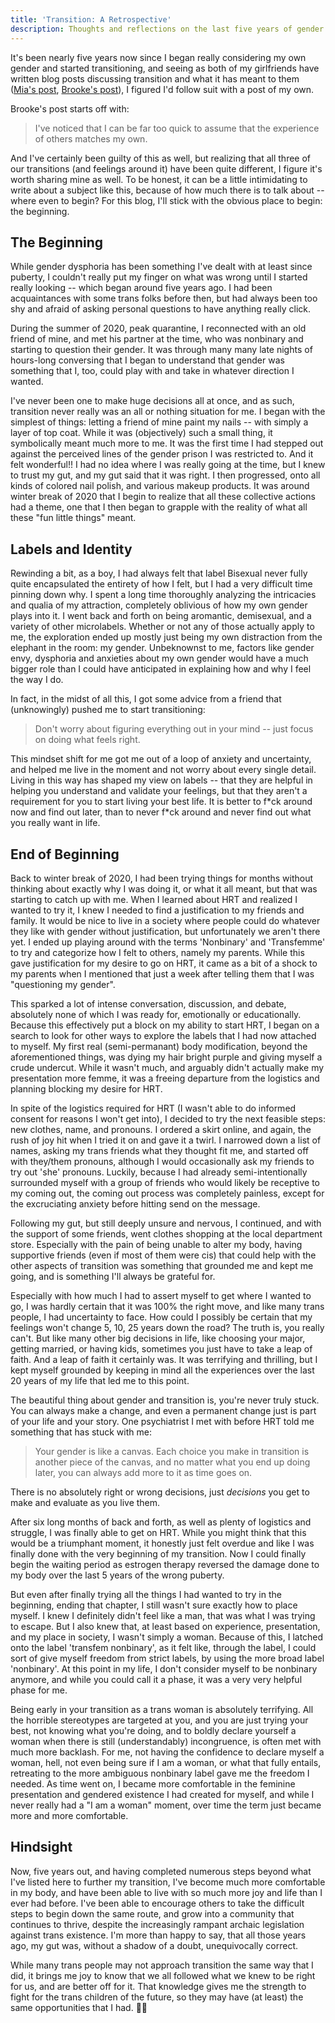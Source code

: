 ```yaml
---
title: 'Transition: A Retrospective'
description: Thoughts and reflections on the last five years of gender exploration and transition
---
```


It's been nearly five years now since I began really considering my own gender and started transitioning, and seeing as both of my girlfriends have written blog posts discussing transition and what it has meant to them ([Mia's post](https://miakizz.quest/posts/trans1/), [Brooke's post](https://breq.dev/2025/06/22/gender)), I figured I'd follow suit with a post of my own.

Brooke's post starts off with:
> I've noticed that I can be far too quick to assume that the experience of others matches my own.

And I've certainly been guilty of this as well, but realizing that all three of our transitions (and feelings around it) have been quite different, I figure it's worth sharing mine as well. To be honest, it can be a little intimidating to write about a subject like this, because of how much there is to talk about -- where even to begin? For this blog, I'll stick with the obvious place to begin: the beginning.

## The Beginning

While gender dysphoria has been something I've dealt with at least since puberty, I couldn't really put my finger on what was wrong until I started really looking -- which began around five years ago. I had been acquaintances with some trans folks before then, but had always been too shy and afraid of asking personal questions to have anything really click.

During the summer of 2020, peak quarantine, I reconnected with an old friend of mine, and met his partner at the time, who was nonbinary and starting to question their gender. It was through many many late nights of hours-long conversing that I began to understand that gender was something that I, too, could play with and take in whatever direction I wanted.

I've never been one to make huge decisions all at once, and as such, transition never really was an all or nothing situation for me. I began with the simplest of things: letting a friend of mine paint my nails -- with simply a layer of top coat. While it was (objectively) such a small thing, it symbolically meant much more to me. It was the first time I had stepped out against the perceived lines of the gender prison I was restricted to. And it felt wonderful!! I had no idea where I was really going at the time, but I knew to trust my gut, and my gut said that it was right. I then progressed, onto all kinds of colored nail polish, and various makeup products. It was around winter break of 2020 that I begin to realize that all these collective actions had a theme, one that I then began to grapple with the reality of what all these "fun little things" meant.

## Labels and Identity

Rewinding a bit, as a boy, I had always felt that label Bisexual never fully quite encapsulated the entirety of how I felt, but I had a very difficult time pinning down why. I spent a long time thoroughly analyzing the intricacies and qualia of my attraction, completely oblivious of how my own gender plays into it. I went back and forth on being aromantic, demisexual, and a variety of other microlabels. Whether or not any of those actually apply to me, the exploration ended up mostly just being my own distraction from the elephant in the room: my gender. Unbeknownst to me, factors like gender envy, dysphoria and anxieties about my own gender would have a much bigger role than I could have anticipated in explaining how and why I feel the way I do.

In fact, in the midst of all this, I got some advice from a friend that (unknowingly) pushed me to start transitioning:
> Don't worry about figuring everything out in your mind -- just focus on doing what feels right.

This mindset shift for me got me out of a loop of anxiety and uncertainty, and helped me live in the moment and not worry about every single detail. Living in this way has shaped my view on labels -- that they are helpful in helping you understand and validate your feelings, but that they aren't a requirement for you to start living your best life. It is better to f\*ck around now and find out later, than to never f\*ck around and never find out what you really want in life.

## End of Beginning

Back to winter break of 2020, I had been trying things for months without thinking about exactly why I was doing it, or what it all meant, but that was starting to catch up with me. When I learned about HRT and realized I wanted to try it, I knew I needed to find a justification to my friends and family. It would be nice to live in a society where people could do whatever they like with gender without justification, but unfortunately we aren't there yet. I ended up playing around with the terms 'Nonbinary' and 'Transfemme' to try and categorize how I felt to others, namely my parents. While this gave justification for my desire to go on HRT, it came as a bit of a shock to my parents when I mentioned that just a week after telling them that I was "questioning my gender".

This sparked a lot of intense conversation, discussion, and debate, absolutely none of which I was ready for, emotionally or educationally. Because this effectively put a block on my ability to start HRT, I began on a search to look for other ways to explore the labels that I had now attached to myself. My first real (semi-permanant) body modification, beyond the aforementioned things, was dying my hair bright purple and giving myself a crude undercut. While it wasn't much, and arguably didn't actually make my presentation more femme, it was a freeing departure from the logistics and planning blocking my desire for HRT.

In spite of the logistics required for HRT (I wasn't able to do informed consent for reasons I won't get into), I decided to try the next feasible steps: new clothes, name, and pronouns. I ordered a skirt online, and again, the rush of joy hit when I tried it on and gave it a twirl. I narrowed down a list of names, asking my trans friends what they thought fit me, and started off with they/them pronouns, although I would occasionally ask my friends to try out 'she' pronouns. Luckily, because I had already semi-intentionally surrounded myself with a group of friends who would likely be receptive to my coming out, the coming out process was completely painless, except for the excruciating anxiety before hitting send on the message.

Following my gut, but still deeply unsure and nervous, I continued, and with the support of some friends, went clothes shopping at the local department store. Especially with the pain of being unable to alter my body, having supportive friends (even if most of them were cis) that could help with the other aspects of transition was something that grounded me and kept me going, and is something I'll always be grateful for. 

Especially with how much I had to assert myself to get where I wanted to go, I was hardly certain that it was 100% the right move, and like many trans people, I had uncertainty to face. How could I possibly be certain that my feelings won't change 5, 10, 25 years down the road? The truth is, you really can't. But like many other big decisions in life, like choosing your major, getting married, or having kids, sometimes you just have to take a leap of faith. And a leap of faith it certainly was. It was terrifying and thrilling, but I kept myself grounded by keeping in mind all the experiences over the last 20 years of my life that led me to this point.

The beautiful thing about gender and transition is, you're never truly stuck. You can always make a change, and even a permanent change just is part of your life and your story. One psychiatrist I met with before HRT told me something that has stuck with me:
> Your gender is like a canvas. Each choice you make in transition is another piece of the canvas, and no matter what you end up doing later, you can always add more to it as time goes on.

There is no absolutely right or wrong decisions, just *decisions* you get to make and evaluate as you live them.

After six long months of back and forth, as well as plenty of logistics and struggle, I was finally able to get on HRT. While you might think that this would be a triumphant moment, it honestly just felt overdue and like I was finally done with the very beginning of my transition. Now I could finally begin the waiting period as estrogen therapy reversed the damage done to my body over the last 5 years of the wrong puberty.

But even after finally trying all the things I had wanted to try in the beginning, ending that chapter, I still wasn't sure exactly how to place myself. I knew I definitely didn't feel like a man, that was what I was trying to escape. But I also knew that, at least based on experience, presentation, and my place in society, I wasn't simply a woman. Because of this, I latched onto the label 'transfem nonbinary', as it felt like, through the label, I could sort of give myself freedom from strict labels, by using the more broad label 'nonbinary'. At this point in my life, I don't consider myself to be nonbinary anymore, and while you could call it a phase, it was a very very helpful phase for me.

Being early in your transition as a trans woman is absolutely terrifying. All the horrible stereotypes are targeted at you, and you are just trying your best, not knowing what you're doing, and to boldly declare yourself a woman when there is still (understandably) incongruence, is often met with much more backlash. For me, not having the confidence to declare myself a woman, hell, not even being sure if I am a woman, or what that fully entails, retreating to the more ambiguous nonbinary label gave me the freedom I needed. As time went on, I became more comfortable in the feminine presentation and gendered existence I had created for myself, and while I never really had a "I am a woman" moment, over time the term just became more and more comfortable.

## Hindsight

Now, five years out, and having completed numerous steps beyond what I've listed here to further my transition, I've become much more comfortable in my body, and have been able to live with so much more joy and life than I ever had before. I've been able to encourage others to take the difficult steps to begin down the same route, and grow into a community that continues to thrive, despite the increasingly rampant archaic legislation against trans existence. I'm more than happy to say, that all those years ago, my gut was, without a shadow of a doubt, unequivocally correct.

While many trans people may not approach transition the same way that I did, it brings me joy to know that we all followed what we knew to be right for us, and are better off for it. That knowledge gives me the strength to fight for the trans children of the future, so they may have (at least) the same opportunities that I had. 🏳️‍⚧️